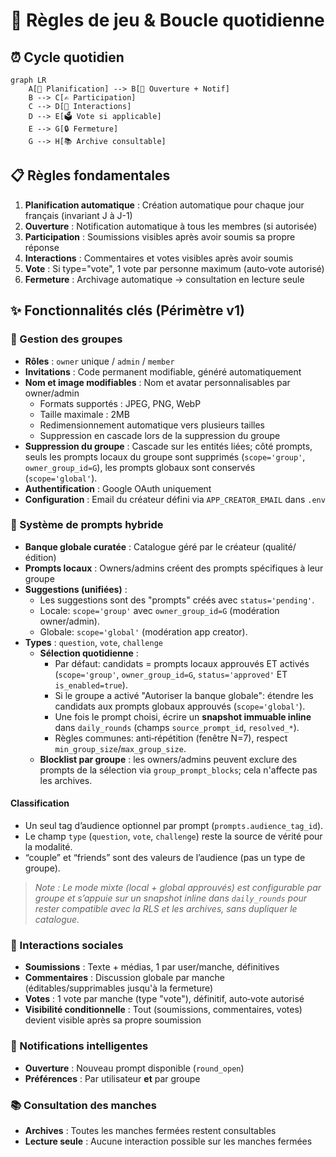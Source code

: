 # 🎲 Règles de jeu & Boucle quotidienne

## ⏰ Cycle quotidien

```mermaid
graph LR
    A[📅 Planification] --> B[🔔 Ouverture + Notif]
    B --> C[✍️ Participation]
    C --> D[💬 Interactions]
    D --> E[🗳️ Vote si applicable]
    E --> G[🔒 Fermeture]
    G --> H[📚 Archive consultable]
```

## 📋 Règles fondamentales

1. **Planification automatique** : Création automatique pour chaque jour français (invariant J à J-1)
2. **Ouverture** : Notification automatique à tous les membres (si autorisée)
3. **Participation** : Soumissions visibles après avoir soumis sa propre réponse
4. **Interactions** : Commentaires et votes visibles après avoir soumis
5. **Vote** : Si type="vote", 1 vote par personne maximum (auto‑vote autorisé)
6. **Fermeture** : Archivage automatique → consultation en lecture seule

## ✨ Fonctionnalités clés (Périmètre v1)

### 👥 Gestion des groupes

- **Rôles** : `owner` unique / `admin` / `member`
- **Invitations** : Code permanent modifiable, généré automatiquement
- **Nom et image modifiables** : Nom et avatar personnalisables par owner/admin
  - Formats supportés : JPEG, PNG, WebP
  - Taille maximale : 2MB
  - Redimensionnement automatique vers plusieurs tailles
  - Suppression en cascade lors de la suppression du groupe
- **Suppression du groupe** : Cascade sur les entités liées; côté prompts, seuls les prompts locaux du groupe sont supprimés (`scope='group'`, `owner_group_id=G`), les prompts globaux sont conservés (`scope='global'`).
- **Authentification** : Google OAuth uniquement
- **Configuration** : Email du créateur défini via `APP_CREATOR_EMAIL` dans `.env`

### 🎯 Système de prompts hybride

- **Banque globale curatée** : Catalogue géré par le créateur (qualité/édition)
- **Prompts locaux** : Owners/admins créent des prompts spécifiques à leur groupe
- **Suggestions (unifiées)** :
  - Les suggestions sont des "prompts" créés avec `status='pending'`.
  - Locale: `scope='group'` avec `owner_group_id=G` (modération owner/admin).
  - Globale: `scope='global'` (modération app creator).
- **Types** : `question`, `vote`, `challenge`
  - **Sélection quotidienne** :
    - Par défaut: candidats = prompts locaux approuvés ET activés (`scope='group'`, `owner_group_id=G`, `status='approved'` ET `is_enabled=true`).
    - Si le groupe a activé "Autoriser la banque globale": étendre les candidats aux prompts globaux approuvés (`scope='global'`).
    - Une fois le prompt choisi, écrire un **snapshot immuable inline** dans `daily_rounds` (champs `source_prompt_id`, `resolved_*`).
    - Règles communes: anti‑répétition (fenêtre N=7), respect `min_group_size`/`max_group_size`.
  - **Blocklist par groupe** : les owners/admins peuvent exclure des prompts de la sélection via `group_prompt_blocks`; cela n'affecte pas les archives.

#### Classification

- Un seul tag d’audience optionnel par prompt (`prompts.audience_tag_id`).
- Le champ `type` (`question`, `vote`, `challenge`) reste la source de vérité pour la modalité.
- “couple” et “friends” sont des valeurs de l’audience (pas un type de groupe).

> _Note : Le mode mixte (local + global approuvés) est configurable par groupe et s’appuie sur un snapshot inline dans `daily_rounds` pour rester compatible avec la RLS et les archives, sans dupliquer le catalogue._

### 💬 Interactions sociales

- **Soumissions** : Texte + médias, 1 par user/manche, définitives
- **Commentaires** : Discussion globale par manche (éditables/supprimables jusqu'à la fermeture)
- **Votes** : 1 vote par manche (type "vote"), définitif, auto‑vote autorisé
- **Visibilité conditionnelle** : Tout (soumissions, commentaires, votes) devient visible après sa propre soumission

### 🔔 Notifications intelligentes

- **Ouverture** : Nouveau prompt disponible (`round_open`)
- **Préférences** : Par utilisateur **et** par groupe

### 📚 Consultation des manches

- **Archives** : Toutes les manches fermées restent consultables
- **Lecture seule** : Aucune interaction possible sur les manches fermées
